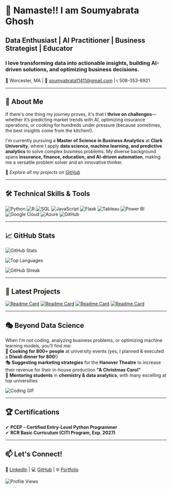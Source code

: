# 🚀 **Namaste!! I am Soumyabrata Ghosh**  
## **Data Enthusiast | AI Practitioner | Business Strategist | Educator**  
### **I love transforming data into actionable insights, building AI-driven solutions, and optimizing business decisions.**  

📍 Worcester, MA | 📧 [soumyabrata11411@gmail.com](mailto:soumyabrata11411@gmail.com) | 📞 508-353-8921  

---

## 🌟 **About Me**  
If there's one thing my journey proves, it's that I **thrive on challenges**—whether it’s predicting market trends with AI, optimizing insurance operations, or cooking for hundreds under pressure (because sometimes, the best insights come from the kitchen!).  

I'm currently pursuing a **Master of Science in Business Analytics** at **Clark University**, where I apply **data science, machine learning, and predictive analytics** to solve complex business problems. My diverse background spans **insurance, finance, education, and AI-driven automation**, making me a versatile problem solver and an innovative thinker.  

🔗 *Explore all my projects on [GitHub](https://github.com/SoGhosh719)*  

---

## 🛠️ **Technical Skills & Tools**  

![Python](https://img.shields.io/badge/-Python-3776AB?style=flat&logo=python&logoColor=white)
![R](https://img.shields.io/badge/-R-276DC3?style=flat&logo=r&logoColor=white)
![SQL](https://img.shields.io/badge/-SQL-4479A1?style=flat&logo=mysql&logoColor=white)
![JavaScript](https://img.shields.io/badge/-JavaScript-F7DF1E?style=flat&logo=javascript&logoColor=black)
![Flask](https://img.shields.io/badge/-Flask-000000?style=flat&logo=flask&logoColor=white)
![Tableau](https://img.shields.io/badge/-Tableau-E97627?style=flat&logo=tableau&logoColor=white)
![Power BI](https://img.shields.io/badge/-Power%20BI-F2C811?style=flat&logo=power-bi&logoColor=black)
![Google Cloud](https://img.shields.io/badge/-Google%20Cloud-4285F4?style=flat&logo=google-cloud&logoColor=white)
![Azure](https://img.shields.io/badge/-Microsoft%20Azure-0078D4?style=flat&logo=microsoft-azure&logoColor=white)
![GitHub](https://img.shields.io/badge/-GitHub-181717?style=flat&logo=github&logoColor=white)

---

## 📈 **GitHub Stats**  

![GitHub Stats](https://github-readme-stats.vercel.app/api?username=SoGhosh719&show_icons=true&theme=radical)

![Top Languages](https://github-readme-stats.vercel.app/api/top-langs/?username=SoGhosh719&layout=compact)

![GitHub Streak](https://github-readme-streak-stats.vercel.app/?user=SoGhosh719&theme=tokyonight)


---

## 📌 **Latest Projects**  

[![Readme Card](https://github-readme-stats.vercel.app/api/pin/?username=SoGhosh719&repo=Hospital-Readmission-Analysis)](https://github.com/SoGhosh719/Hospital-Readmission-Analysis)
[![Readme Card](https://github-readme-stats.vercel.app/api/pin/?username=SoGhosh719&repo=AI-Job-Application-Assistant)](https://github.com/SoGhosh719/AI-Job-Application-Assistant)
[![Readme Card](https://github-readme-stats.vercel.app/api/pin/?username=SoGhosh719&repo=Automated-Resume-Customization)](https://github.com/SoGhosh719/Automated-Resume-Customization)
[![Readme Card](https://github-readme-stats.vercel.app/api/pin/?username=SoGhosh719&repo=Supply-Chain-Management-System-of-Walmart)](https://github.com/SoGhosh719/Supply-Chain-Management-System-of-Walmart)

---

## 🎭 **Beyond Data Science**  
When I’m not coding, analyzing business problems, or optimizing machine learning models, you’ll find me:  
🍳 **Cooking for 800+ people** at university events (yes, I planned & executed a **Diwali dinner for 800**!)  
🎭 **Suggesting marketing strategies** for the **Hanover Theatre** to increase their revenue for their in-house production **"A Christmas Carol"**  
📖 **Mentoring students** in **chemistry & data analytics**, with many excelling at top universities  

![Coding GIF](https://media.giphy.com/media/Y4ak9Ki2GZCbJxAnJD/giphy.gif)

---

## 🏆 **Certifications**
✔ **PCEP – Certified Entry-Level Python Programmer**  
✔ **RCR Basic Curriculum (CITI Program, Exp. 2027)**  

---

## 📫 **Let's Connect!**
💼 [LinkedIn](https://www.linkedin.com/in/soumyabrata-ghosh-205673290/) | 💻 [GitHub](https://github.com/SoGhosh719) | 🌐 [Portfolio](https://soghosh719.github.io/Soumya_Portfolio/#home)  

![Profile Views](https://komarev.com/ghpvc/?username=SoGhosh719&color=brightgreen)


